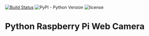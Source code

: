 [![Build Status](https://travis-ci.org/lambdahuang/RaspberryPi-Webcam.svg?branch=master)](https://travis-ci.org/lambdahuang/RaspberryPi-Webcam)
![PyPI - Python Version](https://img.shields.io/pypi/pyversions/Django.svg)
![license](https://img.shields.io/github/license/mashape/apistatus.svg)


# Python Raspberry Pi Web Camera

